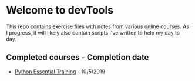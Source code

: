 # Welcome to devTools

This repo contains exercise files with notes from various online courses. As I progress, it will likely also contain scripts I've written to help my day to day.

## Completed courses - Completion date
* [Python Essential Training](https://www.linkedin.com/learning/python-essential-training-2/) - 10/5/2019
